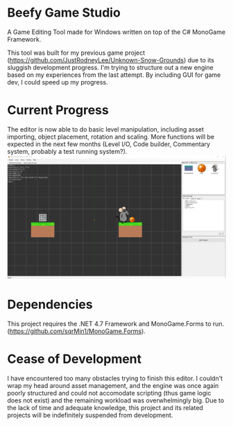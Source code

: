 # Beefy Game Studio
A Game Editing Tool made for Windows written on top of the C# MonoGame Framework.

This tool was built for my previous game project (https://github.com/JustRodneyLee/Unknown-Snow-Grounds) due to its sluggish development progress. I'm trying to structure out a new engine based on my experiences from the last attempt. By including GUI for game dev, I could speed up my progress.

# Current Progress
The editor is now able to do basic level manipulation, including asset importing, object placement, rotation and scaling. More functions will be expected in the next few months (Level I/O, Code builder, Commentary system, probably a test running system?).
![A random level](https://raw.githubusercontent.com/JustRodneyLee/Beefy-Game-Studio/master/readmeImages/build_nov3rd19.png)

# Dependencies
This project requires the .NET 4.7 Framework and MonoGame.Forms to run. (https://github.com/sqrMin1/MonoGame.Forms).

# Cease of Development
I have encountered too many obstacles trying to finish this editor. I couldn't wrap my head around asset management, and the engine was once again poorly structured and could not accomodate scripting (thus game logic does not exist) and the remaining workload was overwhelmingly big. Due to the lack of time and adequate knowledge, this project and its related projects will be indefinitely suspended from development.
